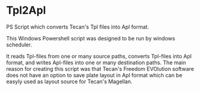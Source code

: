 # Tpl2Apl
PS Script which converts Tecan's Tpl files into Apl format.

This Windows Powershell script was designed to be run by windows scheduler.

It reads Tpl-files from one or many source paths, converts Tpl-files into Apl format, and writes Apl-files into one or many destination paths. The main reason for creating this script was that Tecan's Freedom EVOlution software does not have an option to save plate layout  in Apl format which can be easyly used as layout source for Tecan's Magellan.
